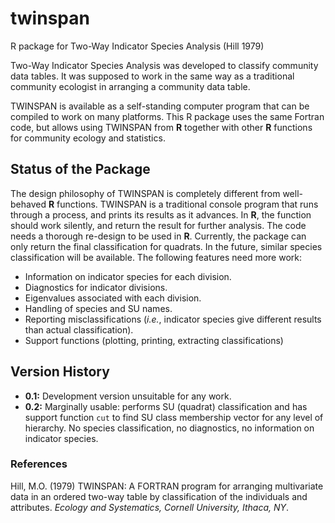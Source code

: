 # twinspan
R package for Two-Way Indicator Species Analysis (Hill 1979)

Two-Way Indicator Species Analysis was developed to classify
community data tables. It was supposed to work in the same 
way as a traditional community ecologist in arranging a
community data table.

TWINSPAN is available as a self-standing computer program that
can be compiled to work on many platforms. This R package uses
the same Fortran code, but allows using TWINSPAN from **R** 
together with other **R** functions for community ecology and
statistics.

## Status of the Package

The design philosophy of TWINSPAN is completely different from
well-behaved **R** functions. TWINSPAN is a traditional console
program that runs through a process, and prints its results as
it advances. In **R**, the function should work silently, and
return the result for further analysis. The code needs a thorough
re-design to be used in **R**. Currently, the package can only
return the final classification for quadrats. In the future, similar
species classification will be available. The following features
need more work:

- Information on indicator species for each division.
- Diagnostics for indicator divisions.
- Eigenvalues associated with each division.
- Handling of species and SU names.
- Reporting misclassifications (_i.e._, indicator species give different
  results than actual classification).
- Support functions (plotting, printing, extracting classifications)

## Version History

- **0.1:** Development version unsuitable for any work.
- **0.2:** Marginally usable: performs SU (quadrat) classification and has 
  support function `cut` to find SU class membership vector for any level
  of hierarchy. No species classification, no diagnostics, no information
  on indicator species.
  
### References

Hill, M.O. (1979) TWINSPAN: A FORTRAN program for arranging multivariate
data in an ordered two-way table by classification of the individuals and
attributes. _Ecology and Systematics, Cornell University, Ithaca, NY_.
